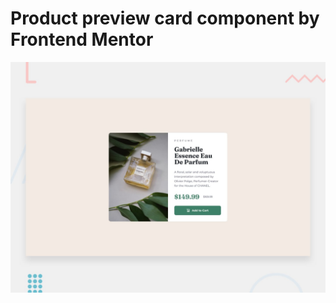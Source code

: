 # Product preview card component by Frontend Mentor

![Design preview for the Product preview card component coding challenge](./design/desktop-preview.jpg)